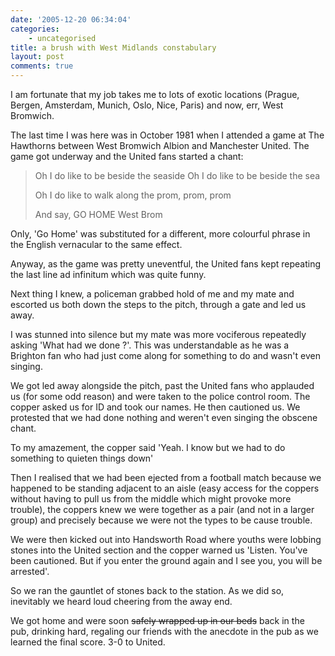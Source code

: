 ```yaml
---
date: '2005-12-20 06:34:04'
categories:
    - uncategorised
title: a brush with West Midlands constabulary
layout: post
comments: true
---
```


I am fortunate that my job takes me to lots of exotic locations (Prague,
Bergen, Amsterdam, Munich, Oslo, Nice, Paris) and now, err, West
Bromwich.

The last time I was here was in October 1981 when I attended a game at
The Hawthorns between West Bromwich Albion and Manchester United. The
game got underway and the United fans started a chant:
> Oh I do like to be beside the seaside
> Oh I do like to be beside the sea
>
> Oh I do like to walk along the prom, prom, prom
>
> And say, GO HOME West Brom

Only, 'Go Home' was substituted for a different, more colourful phrase
in the English vernacular to the same effect.

Anyway, as the game was pretty uneventful, the United fans kept
repeating the last line ad infinitum which was quite funny.

Next thing I knew, a policeman grabbed hold of me and my mate and
escorted us both down the steps to the pitch, through a gate and led us
away.

I was stunned into silence but my mate was more vociferous repeatedly
asking 'What had we done ?'. This was understandable as he was a
Brighton fan who had just come along for something to do and wasn't even
singing.

We got led away alongside the pitch, past the United fans who applauded
us (for some odd reason) and were taken to the police control room. The
copper asked us for ID and took our names. He then cautioned us. We
protested that we had done nothing and weren't even singing the obscene
chant.

To my amazement, the copper said 'Yeah. I know but we had to do
something to quieten things down'

Then I realised that we had been ejected from a football match because
we happened to be standing adjacent to an aisle (easy access for the
coppers without having to pull us from the middle which might provoke
more trouble), the coppers knew we were together as a pair (and not in a
larger group) and precisely because we were not the types to be cause
trouble.

We were then kicked out into Handsworth Road where youths were lobbing
stones into the United section and the copper warned us 'Listen. You've
been cautioned. But if you enter the ground again and I see you, you
will be arrested'.

So we ran the gauntlet of stones back to the station. As we did so,
inevitably we heard loud cheering from the away end.

We got home and were soon ~~safely wrapped up in our beds~~ back in the
pub, drinking hard, regaling our friends with the anecdote in the pub as
we learned the final score. 3-0 to United.
